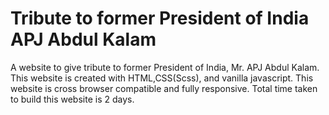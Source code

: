 # Tribute to former President of India APJ Abdul Kalam
A website to give tribute to former President of India, Mr. APJ Abdul Kalam.
This website is created with HTML,CSS(Scss), and vanilla javascript. 
This website is cross browser compatible and fully responsive.
Total time taken to build this website is 2 days.
